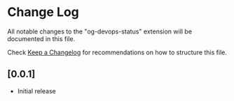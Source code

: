 # Change Log

All notable changes to the "og-devops-status" extension will be documented in this file.

Check [Keep a Changelog](http://keepachangelog.com/) for recommendations on how to structure this file.

## [0.0.1]

- Initial release